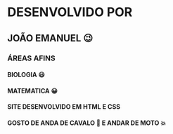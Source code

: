 # DESENVOLVIDO POR
## JOÃO EMANUEL :wink:
### ÁREAS AFINS
#### BIOLOGIA :smiley:
#### MATEMATICA :grinning:
#### SITE DESENVOLVIDO EM HTML E CSS
#### GOSTO DE ANDA DE CAVALO :horse: E ANDAR DE MOTO :collision:

